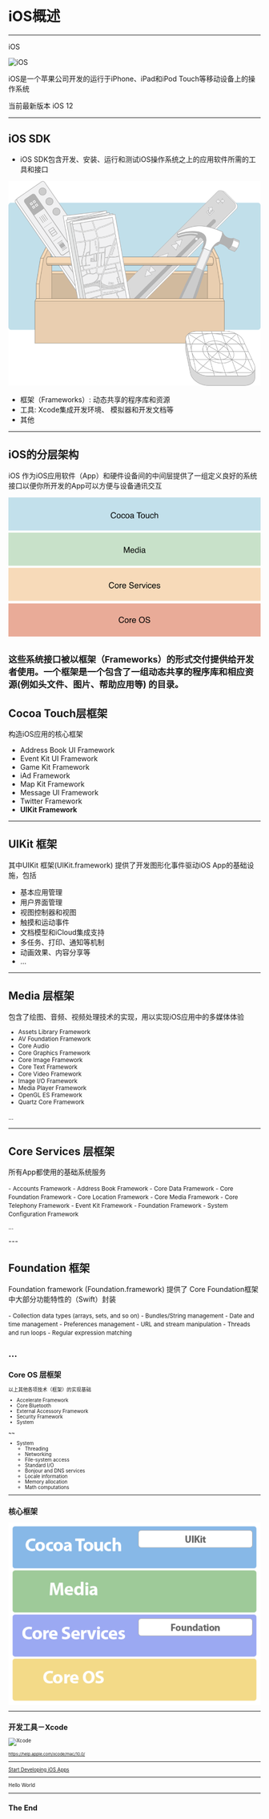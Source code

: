 

# iOS概述

---

iOS


![iOS](https://developer.apple.com/ios/images/hero-ios-12-large_2x.png) <!-- .element height="60%" -->

iOS是一个苹果公司开发的运行于iPhone、iPad和iPod Touch等移动设备上的操作系统

当前最新版本 iOS 12


---

## iOS SDK
- iOS SDK包含开发、安装、运行和测试iOS操作系统之上的应用软件所需的工具和接口

![](images/sdk.png) <!-- .element height="30%" width="30%" -->

  - 框架（Frameworks）:  动态共享的程序库和资源
  - 工具: Xcode集成开发环境、 模拟器和开发文档等
  - 其他

---

## iOS的分层架构

iOS 作为iOS应用软件（App）和硬件设备间的中间层提供了一组定义良好的系统接口以便你所开发的App可以方便与设备通讯交互

![](images/layers.png) <!-- .element height="30%" height="30%" -->

<small>这些系统接口被以框架（Frameworks）的形式交付提供给开发者使用。一个框架是一个包含了一组动态共享的程序库和相应资源(例如头文件、图片、帮助应用等) 的目录。</small>
---

## Cocoa Touch层框架

构造iOS应用的核心框架

- Address Book UI Framework
- Event Kit UI Framework
- Game Kit Framework
- iAd Framework
- Map Kit Framework
- Message UI Framework
- Twitter Framework
- **UIKit Framework**

---

## UIKit 框架

其中UIKit 框架(UIKit.framework) 提供了开发图形化事件驱动iOS App的基础设施，包括

- 基本应用管理
- 用户界面管理
- 视图控制器和视图
- 触摸和运动事件
- 文档模型和iCloud集成支持
- 多任务、打印、通知等机制
- 动画效果、内容分享等
- …

---

## Media 层框架

包含了绘图、音频、视频处理技术的实现，用以实现iOS应用中的多媒体体验
<small>
- Assets Library Framework
- AV Foundation Framework
- Core Audio
- Core Graphics Framework
- Core Image Framework
- Core Text Framework
- Core Video Framework
- Image I/O Framework
- Media Player Framework
- OpenGL ES Framework
- Quartz Core Framework

…
</small>

---

## Core Services 层框架

所有App都使用的基础系统服务

<small>
- Accounts Framework
- Address Book Framework
- Core Data Framework
- Core Foundation Framework
- Core Location Framework
- Core Media Framework
- Core Telephony Framework
- Event Kit Framework
- Foundation Framework
- System Configuration Framework

...

</small>
---

## Foundation 框架

Foundation framework (Foundation.framework) 提供了 Core Foundation框架中大部分功能特性的（Swift）封装

<small>
- Collection data types (arrays, sets, and so on)
- Bundles/String management
- Date and time management
- Preferences management
- URL and stream manipulation
- Threads and run loops
- Regular expression matching

…
<small>
---

## Core OS 层框架

以上其他各项技术（框架）的实现基础

- Accelerate Framework
- Core Bluetooth
- External Accessory Framework
- Security Framework
- System

~~

- System
  - Threading
  - Networking
  - File-system access
  - Standard I/O
  - Bonjour and DNS services
  - Locale information
  - Memory allocation
  - Math computations

---

## 核心框架

![](images/vif.png) <!-- .element height="60%" height="60%" -->


---

## 开发工具－Xcode
 

![Xcode](https://help.apple.com/xcode/mac/10.0/en.lproj/GlobalArt/AppLanding.png)


<small>https://help.apple.com/xcode/mac/10.0/</small>


---

[Start Developing iOS Apps](https://developer.apple.com/library/archive/referencelibrary/GettingStarted/DevelopiOSAppsSwift/)


---

Hello World


---

## The End